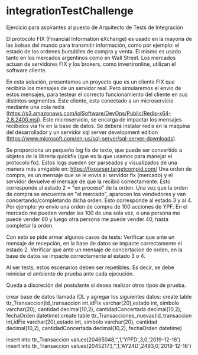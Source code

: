 # integrationTestChallenge
Ejercicio para aspirantes al puesto de Arquitecto de Tests de Integración

El protocolo FIX (Financial Information eXchange) es usado en la mayoría de las bolsas del mundo para transmitir información, como por ejemplo: el estado de las ordenes bursátiles de compra y venta.
El mismo es usado tanto en los mercados argentinos como en Wall Street. Los mercados actuan de servidores FIX y los brokers, como invertironline, utilizan el software cliente.

En esta solución, presentamos un proyecto que es un cliente FIX que recibiría los mensajes de un servidor real. Pero simularemos el envio de estos mensajes, para testear el correcto funcionamiento del cliente en sus distintos segmentos.
Este cliente, esta conectado a un microservicio mediante una cola redis (https://s3.amazonaws.com/iolSoftware/DevOps/Public/Redis-x64-2.8.2400.msi). Este microservicio, se encarga de impactar los mensajes recibidos via fix en la base de datos.
Se deberá instalar redis en la maquina del desarrollador y un servidor sql server development edition (https://www.microsoft.com/en-us/sql-server/sql-server-downloads).

Se proporciona un pequeño log fix de texto, que puede ser convertido a objetos de la libreria quickfix (que es la que usamos para manejar el protocolo fix).
Estos logs pueden ser parseados y visualizados de una manera más amigable en: https://fixparser.targetcompid.com/
Una orden de compra, es un mensaje que se le envia al servidor fix (mercado) y el servidor devuelve el mensaje de que la recibió correctamente. Esto corresponde al estado 2 = "en proceso" de la orden.
Una vez que la orden de compra se encuentra en "el mercado", aparecen los vendedores y van concertando/completando dicha orden. Esto corresponde al estado 3 y al 4.
Por ejemplo: yo envio una orden de compra de 100 acciones de YPF. En el mercado me pueden vender las 100 de una sola vez, o una persona me puede vender 60 y luego otra persona me puede vender 40, hasta completar la orden.

Con esto se pide armar algunos casos de tests:
Verificar que ante un mensaje de recepción, en la base de datos se impacte correctamente el estado 2.
Verificar que ante un mensaje de concertacion de orden, en la base de datos se impacte correctamente el estado 3 o 4.

Al ser tests, estos escenarios deben ser repetibles. Es decir, se debe reiniciar el ambiente de prueba ante cada ejecución.

Queda a discreción del postulante si desea realizar otros tipos de prueba.

crear base de datos llamada IOL y agregar los siguientes datos:
create table ttr_Transaccion(id_transaccion int,idFix varchar(20),estado int, simbolo varchar(20), cantidad decimal(10,2), cantidadConcertada decimal(10,2), fechaOrden datetime)
create table ttr_Transacciones_nuevas(id_transaccion int,idFix varchar(20),estado int, simbolo varchar(20), cantidad decimal(10,2), cantidadConcertada decimal(10,2), fechaOrden datetime)

insert into ttr_Transaccion values(20465048,'',1,'YPFD',3,0,'2019-12-16')
insert into ttr_Transaccion values(20452173,'',1,'AY24D',2493,0,'2019-12-16')
